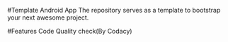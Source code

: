 #Template Android App 
The repository serves as a template to bootstrap your next awesome project.

#Features
Code Quality check(By Codacy)